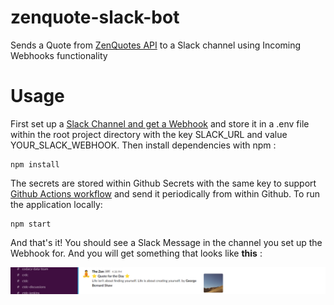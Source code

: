 # zenquote-slack-bot
Sends a Quote from [ZenQuotes API](https://zenquotes.io/) to a Slack channel using Incoming Webhooks functionality

# Usage
First set up a [Slack Channel and get a Webhook](https://api.slack.com/messaging/webhooks#create_a_webhook) and store it in a .env file within the root project directory with the key SLACK_URL and value YOUR_SLACK_WEBHOOK. Then install dependencies with npm :
```
npm install 
```
The secrets are stored within Github Secrets with the same key to support [Github Actions workflow](.github/workflows/action.yml) and send it periodically from within Github.
To run the application locally:
```
npm start
```

And that's it! You should see a Slack Message in the channel you set up the Webhook for. And you will get something that looks like **this** :


![Alt text](SlackImage.png)
